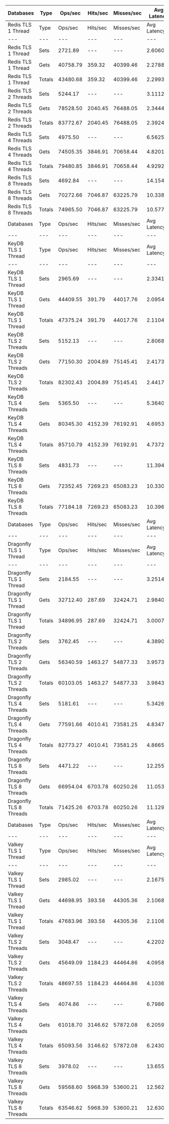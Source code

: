 | Databases | Type | Ops/sec | Hits/sec | Misses/sec | Avg Latency | p50 Latency | p99 Latency | p99.9 Latency | KB/sec |
| --- | --- | --- | --- | --- | --- | --- | --- | --- | --- |
| Redis TLS 1 Thread | Type | Ops/sec | Hits/sec | Misses/sec | Avg Latency | p50 Latency | p99 Latency | p99.9 Latency | KB/sec |
| --- | --- | --- | --- | --- | --- | --- | --- | --- | --- |
Redis TLS 1 Thread | Sets | 2721.89 | --- | --- | 2.60607 | 2.25500 | 3.56700 | 126.97500 | 1488.11 |
Redis TLS 1 Thread | Gets | 40758.79 | 359.32 | 40399.46 | 2.27881 | 2.25500 | 3.51900 | 3.83900 | 1766.53 |
Redis TLS 1 Thread | Totals | 43480.68 | 359.32 | 40399.46 | 2.29930 | 2.25500 | 3.51900 | 3.87100 | 3254.64 |
Redis TLS 2 Threads | Sets | 5244.17 | --- | --- | 3.11126 | 2.30300 | 5.24700 | 286.71900 | 2867.09 |
Redis TLS 2 Threads | Gets | 78528.50 | 2040.45 | 76488.05 | 2.34448 | 2.30300 | 4.92700 | 7.03900 | 4081.56 |
Redis TLS 2 Threads | Totals | 83772.67 | 2040.45 | 76488.05 | 2.39248 | 2.30300 | 4.95900 | 7.23100 | 6948.65 |
Redis TLS 4 Threads | Sets | 4975.50 | --- | --- | 6.56254 | 4.76700 | 9.59900 | 643.07100 | 2720.21 |
Redis TLS 4 Threads | Gets | 74505.35 | 3846.91 | 70658.44 | 4.82015 | 4.76700 | 9.34300 | 11.64700 | 4833.56 |
Redis TLS 4 Threads | Totals | 79480.85 | 3846.91 | 70658.44 | 4.92923 | 4.76700 | 9.34300 | 11.90300 | 7553.77 |
Redis TLS 8 Threads | Sets | 4692.84 | --- | --- | 14.15400 | 9.98300 | 21.50300 | 1409.02300 | 2565.67 |
Redis TLS 8 Threads | Gets | 70272.66 | 7046.87 | 63225.79 | 10.33833 | 9.98300 | 20.73500 | 27.13500 | 6278.23 |
Redis TLS 8 Threads | Totals | 74965.50 | 7046.87 | 63225.79 | 10.57719 | 9.98300 | 20.73500 | 27.77500 | 8843.90 |
| Databases | Type | Ops/sec | Hits/sec | Misses/sec | Avg Latency | p50 Latency | p99 Latency | p99.9 Latency | KB/sec |
| --- | --- | --- | --- | --- | --- | --- | --- | --- | --- |
| KeyDB TLS 1 Thread | Type | Ops/sec | Hits/sec | Misses/sec | Avg Latency | p50 Latency | p99 Latency | p99.9 Latency | KB/sec |
| --- | --- | --- | --- | --- | --- | --- | --- | --- | --- |
KeyDB TLS 1 Thread | Sets | 2965.69 | --- | --- | 2.33411 | 2.09500 | 3.34300 | 100.35100 | 1621.40 |
KeyDB TLS 1 Thread | Gets | 44409.55 | 391.79 | 44017.76 | 2.09546 | 2.09500 | 3.24700 | 3.67900 | 1924.90 |
KeyDB TLS 1 Thread | Totals | 47375.24 | 391.79 | 44017.76 | 2.11040 | 2.09500 | 3.26300 | 3.75900 | 3546.30 |
KeyDB TLS 2 Threads | Sets | 5152.13 | --- | --- | 2.80686 | 2.20700 | 5.43900 | 169.98300 | 2816.77 |
KeyDB TLS 2 Threads | Gets | 77150.30 | 2004.89 | 75145.41 | 2.41738 | 2.19100 | 5.08700 | 6.84700 | 4010.05 |
KeyDB TLS 2 Threads | Totals | 82302.43 | 2004.89 | 75145.41 | 2.44176 | 2.19100 | 5.11900 | 6.94300 | 6826.82 |
KeyDB TLS 4 Threads | Sets | 5365.50 | --- | --- | 5.36408 | 4.67100 | 10.81500 | 294.91100 | 2933.43 |
KeyDB TLS 4 Threads | Gets | 80345.30 | 4152.39 | 76192.91 | 4.69538 | 4.67100 | 10.43100 | 13.24700 | 5214.41 |
KeyDB TLS 4 Threads | Totals | 85710.79 | 4152.39 | 76192.91 | 4.73724 | 4.67100 | 10.43100 | 13.50300 | 8147.84 |
KeyDB TLS 8 Threads | Sets | 4831.73 | --- | --- | 11.39498 | 10.04700 | 24.70300 | 464.89500 | 2641.61 |
KeyDB TLS 8 Threads | Gets | 72352.45 | 7269.23 | 65083.23 | 10.33001 | 9.98300 | 23.55100 | 30.33500 | 6470.98 |
KeyDB TLS 8 Threads | Totals | 77184.18 | 7269.23 | 65083.23 | 10.39667 | 9.98300 | 23.55100 | 30.97500 | 9112.59 |
| Databases | Type | Ops/sec | Hits/sec | Misses/sec | Avg Latency | p50 Latency | p99 Latency | p99.9 Latency | KB/sec |
| --- | --- | --- | --- | --- | --- | --- | --- | --- | --- |
| Dragonfly TLS 1 Thread | Type | Ops/sec | Hits/sec | Misses/sec | Avg Latency | p50 Latency | p99 Latency | p99.9 Latency | KB/sec |
| --- | --- | --- | --- | --- | --- | --- | --- | --- | --- |
Dragonfly TLS 1 Thread | Sets | 2184.55 | --- | --- | 3.25144 | 2.95900 | 6.71900 | 111.10300 | 1194.33 |
Dragonfly TLS 1 Thread | Gets | 32712.40 | 287.69 | 32424.71 | 2.98403 | 2.94300 | 6.59100 | 7.16700 | 1417.44 |
Dragonfly TLS 1 Thread | Totals | 34896.95 | 287.69 | 32424.71 | 3.00077 | 2.94300 | 6.59100 | 7.19900 | 2611.77 |
Dragonfly TLS 2 Threads | Sets | 3762.45 | --- | --- | 4.38900 | 3.90300 | 9.21500 | 171.00700 | 2057.01 |
Dragonfly TLS 2 Threads | Gets | 56340.59 | 1463.27 | 54877.33 | 3.95735 | 3.90300 | 8.89500 | 10.55900 | 2928.00 |
Dragonfly TLS 2 Threads | Totals | 60103.05 | 1463.27 | 54877.33 | 3.98437 | 3.90300 | 8.89500 | 10.75100 | 4985.01 |
Dragonfly TLS 4 Threads | Sets | 5181.61 | --- | --- | 5.34263 | 4.95900 | 11.26300 | 209.91900 | 2832.89 |
Dragonfly TLS 4 Threads | Gets | 77591.66 | 4010.41 | 73581.25 | 4.83479 | 4.95900 | 10.87900 | 13.56700 | 5035.87 |
Dragonfly TLS 4 Threads | Totals | 82773.27 | 4010.41 | 73581.25 | 4.86658 | 4.95900 | 10.87900 | 13.82300 | 7868.76 |
Dragonfly TLS 8 Threads | Sets | 4471.22 | --- | --- | 12.25561 | 11.13500 | 28.03100 | 522.23900 | 2444.51 |
Dragonfly TLS 8 Threads | Gets | 66954.04 | 6703.78 | 60250.26 | 11.05387 | 11.13500 | 26.62300 | 37.88700 | 5976.56 |
Dragonfly TLS 8 Threads | Totals | 71425.26 | 6703.78 | 60250.26 | 11.12910 | 11.13500 | 26.62300 | 39.16700 | 8421.07 |
| Databases | Type | Ops/sec | Hits/sec | Misses/sec | Avg Latency | p50 Latency | p99 Latency | p99.9 Latency | KB/sec |
| --- | --- | --- | --- | --- | --- | --- | --- | --- | --- |
| Valkey TLS 1 Thread | Type | Ops/sec | Hits/sec | Misses/sec | Avg Latency | p50 Latency | p99 Latency | p99.9 Latency | KB/sec |
| --- | --- | --- | --- | --- | --- | --- | --- | --- | --- |
Valkey TLS 1 Thread | Sets | 2985.02 | --- | --- | 2.16755 | 2.02300 | 3.69500 | 26.87900 | 1631.96 |
Valkey TLS 1 Thread | Gets | 44698.95 | 393.58 | 44305.36 | 2.10685 | 2.02300 | 3.48700 | 5.91900 | 1937.06 |
Valkey TLS 1 Thread | Totals | 47683.96 | 393.58 | 44305.36 | 2.11065 | 2.02300 | 3.50300 | 6.36700 | 3569.03 |
Valkey TLS 2 Threads | Sets | 3048.47 | --- | --- | 4.22022 | 4.44700 | 8.76700 | 61.69500 | 1666.66 |
Valkey TLS 2 Threads | Gets | 45649.09 | 1184.23 | 44464.86 | 4.09582 | 4.44700 | 8.51100 | 10.55900 | 2371.68 |
Valkey TLS 2 Threads | Totals | 48697.55 | 1184.23 | 44464.86 | 4.10360 | 4.44700 | 8.51100 | 10.81500 | 4038.34 |
Valkey TLS 4 Threads | Sets | 4074.86 | --- | --- | 6.79860 | 6.11100 | 12.79900 | 262.14300 | 2227.81 |
Valkey TLS 4 Threads | Gets | 61018.70 | 3146.62 | 57872.08 | 6.20591 | 6.07900 | 12.28700 | 15.35900 | 3956.63 |
Valkey TLS 4 Threads | Totals | 65093.56 | 3146.62 | 57872.08 | 6.24302 | 6.07900 | 12.35100 | 15.67900 | 6184.44 |
Valkey TLS 8 Threads | Sets | 3978.02 | --- | --- | 13.65508 | 12.09500 | 25.98300 | 493.56700 | 2174.86 |
Valkey TLS 8 Threads | Gets | 59568.60 | 5968.39 | 53600.21 | 12.56255 | 12.09500 | 24.83100 | 31.87100 | 5319.36 |
Valkey TLS 8 Threads | Totals | 63546.62 | 5968.39 | 53600.21 | 12.63094 | 12.09500 | 24.95900 | 32.63900 | 7494.23 |
